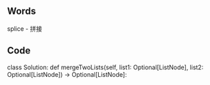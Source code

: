 ## Words
splice - 拼接

## Code
class Solution:
    def mergeTwoLists(self, list1: Optional[ListNode], list2: Optional[ListNode]) -> Optional[ListNode]:
